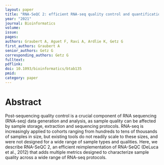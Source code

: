 ```yaml
---
layout: paper
title: "RNA-SeQC 2: efficient RNA-seq quality control and quantification for large cohorts"
year: "2021"
journal: Bioinformatics
volume: 
issue: 
pages: 
authors: Graubert A, Aguet F, Ravi A, Ardlie K, Getz G
first_authors: Graubert A
senior_authors: Getz G
corresponding_authors: Getz G
fulltext:
pdflink:
doi: 10.1093/bioinformatics/btab135
pmid:
category: paper
---
```


# Abstract

Post-sequencing quality control is a crucial component of RNA sequencing (RNA-seq) data generation and analysis, as sample quality can be affected by sample storage, extraction and sequencing protocols. RNA-seq is increasingly applied to cohorts ranging from hundreds to tens of thousands of samples in size, but existing tools do not readily scale to these sizes, and were not designed for a wide range of sample types and qualities. Here, we describe RNA-SeQC 2, an efficient reimplementation of RNA-SeQC (DeLuca et al., 2012) that adds multiple metrics designed to characterize sample quality across a wide range of RNA-seq protocols.




